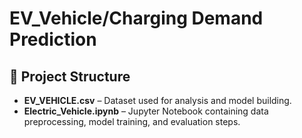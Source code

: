 # EV_Vehicle/Charging Demand Prediction

## 📂 Project Structure
- **EV_VEHICLE.csv** – Dataset used for analysis and model building.
- **Electric_Vehicle.ipynb** – Jupyter Notebook containing data preprocessing, model training, and evaluation steps.
